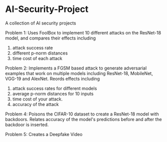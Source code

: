 # AI-Security-Project
A collection of AI security projects

Problem 1: Uses FoolBox to implement 10 different attacks on the ResNet-18 model, and 
compares their effects including 
  1) attack success rate
  2) different p-norm distances 
  3) time cost of each attack
  
Problem 2:  Implements a FGSM based attack to generate adversarial 
examples that work on multiple models including ResNet-18, MobileNet, VGG-19 and 
AlexNet. Reords effects including
  1) attack success rates for different models
  2) average p-norm distances for 10 inputs
  3) time cost of your attack.
  4) accuracy of the attack
  
Problem 4: Poisons the CIFAR-10 dataset to create a ResNet-18 model with backdoors.
Relates accuracy of the model's predictions before and after the backdoor is inserted.

Problem 5: Creates a Deepfake Video
